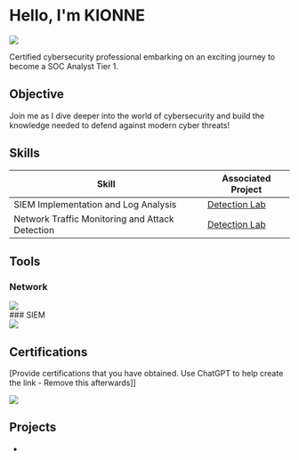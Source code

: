 
# Hello, I'm KIONNE
<a href="https://linkedin.com/in/kionne-smith/"><img src="https://img.shields.io/badge/-LinkedIn-0072b1?&style=for-the-badge&logo=linkedin&logoColor=white" /></a>

Certified cybersecurity professional embarking on an exciting journey to become a SOC Analyst Tier 1.
## Objective

Join me as I dive deeper into the world of cybersecurity and build the knowledge needed to defend against modern cyber threats!


## Skills

| Skill                                         | Associated Project         |
|-----------------------------------------------|----------------------------|
| SIEM Implementation and Log Analysis          | <a href="https://google.com">Detection Lab</a>|
| Network Traffic Monitoring and Attack Detection | <a href="https://google.com">Detection Lab</a>|

## Tools

### Network
<div>
    <img src="https://img.shields.io/badge/-Wireshark-1679A7?&style=for-the-badge&logo=Wireshark&logoColor=white" />
</div>
### SIEM
<div>
    <img src="https://img.shields.io/badge/-Splunk-000000?&style=for-the-badge&logo=Splunk&logoColor=white" />
</div>

## Certifications
[Provide certifications that you have obtained. Use ChatGPT to help create the link - Remove this afterwards]]
<div>
<img src="https://img.shields.io/badge/-Security%2B-FF0000?&style=for-the-badge&logo=CompTIA&logoColor=white" />
</div>

## Projects
- 
